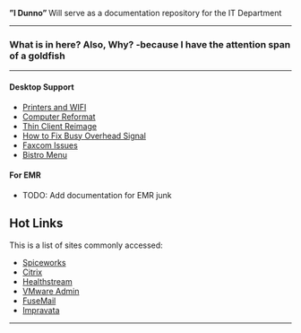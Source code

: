 <p class="lead">
	<strong>”I Dunno” </strong> Will serve as a documentation repository for the IT Department
</p>

<hr/>
<h3> What is in here? Also, Why? -because I have the attention span of a goldfish</h3>
<hr/>
<div class=row>
<div class=col-third>

#### Desktop Support

* [Printers and WIFI](Desktop/Printers_and_WIFI.md)
* [Computer Reformat](Desktop/Computer_ReFormat.md)
* [Thin Client Reimage](Desktop/thin_reimage.md)
* [How to Fix Busy Overhead Signal](Desktop/Busy_Overhead.md)
* [Faxcom Issues](Desktop/Faxcom.md)
* [Bistro Menu](Desktop/Bistro_Menu.md)

</div>
<div class=col-third>

#### For EMR

* TODO: Add documentation for EMR junk 


</div>
<div class=col-third>

## Hot Links

This is a list of sites commonly accessed:

* [Spiceworks](http://s-4609pw1-spice:9675/pro_users/login#)
* [Citrix](https://www.asp.siemensmedical.com/isc/10152/Citrix/AccessPlatform/auth/login.aspx)
* [Healthstream](http://www.healthstream.com/hlc/whmc)
* [VMware Admin](https://vdiview1/admin/?userLoggedOut=true#/pool/ProdClinical)
* [FuseMail](https://mc.fusemail.com/)
* [Impravata](https://vdiimpva1.whphdom.local/sso/administrator.html)

</div>
</div>
<hr/>
